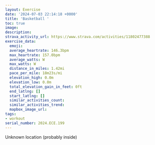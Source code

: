 ```yaml
---
layout: Exercise
date: '2024-07-03 22:14:18 +0000'
title: 'Basketball '
toc: true
image:
description:
strava_activity_url: https://www.strava.com/activities/11802477388
exercise_data:
  emoji:
  average_heartrate: 146.3bpm
  max_heartrate: 157.0bpm
  average_watts: W
  max_watts: W
  distance_in_miles: 1.42mi
  pace_per_mile: 18m23s/mi
  elevation_high: 0.0m
  elevation_low: 0.0m
  total_elevation_gain_in_feet: 0ft
  end_latlng: []
  start_latlng: []
  similar_activities_count:
  similar_activities_trend:
  mapbox_image_url:
tags:
- workout
serial_number: 2024.ECE.199
---
```

Unknown location (probably inside)
